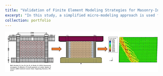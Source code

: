 ```yaml
---
title: "Validation of Finite Element Modeling Strategies for Masonry-Infilled RC Frames: Experimental Comparison and Parametric Analysis of Masonry Stiffness Effects Under Lateral Loads"
excerpt: "In this study, a simplified micro-modeling approach is used for finite element modeling. Drucker-Prager and concrete damage plasticity models are used for modeling masonry and concrete units, respectively. A bilinear steel modeling approach is used for modeling reinforcement. The interface between brick-brick and frame-brick is modeled using surface-based cohesive behavior. The main aim of this study is to propose a well-defined FEM strategy and validate it with experimental data from references. A parametric study of varying stiffness of masonry infill will also be performed to better understand its effect on the global behavior of RC frames under lateral loads.<img src='/images/infill.png'>"
collection: portfolio
---
```

<img src=' /images/infill.png'/>
